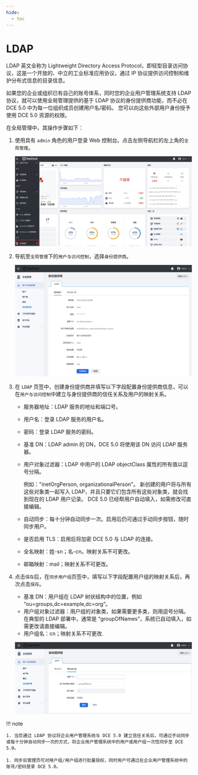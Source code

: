 ```yaml
---
hide:
  - toc
---
```


# LDAP

LDAP 英文全称为 Lightweight Directory Access Protocol，即轻型目录访问协议，这是一个开放的、中立的工业标准应用协议，通过 IP 协议提供访问控制和维护分布式信息的目录信息。

如果您的企业或组织已有自己的账号体系，同时您的企业用户管理系统支持 LDAP 协议，就可以使用全局管理提供的基于 LDAP 协议的身份提供商功能，而不必在 DCE 5.0 中为每一位组织成员创建用户名/密码。
您可以向这些外部用户身份授予使用 DCE 5.0 资源的权限。

在全局管理中，其操作步骤如下：
  
1. 使用具有 `admin` 角色的用户登录 Web 控制台。点击左侧导航栏的左上角的`全局管理`。

    ![global](../../images/ws01.png)

1. 导航至`全局管理`下的`用户与访问控制`，选择`身份提供商`。

    ![身份提供商](../../images/ldap01.png)

1. 在 `LDAP` 页签中，创建身份提供商并填写以下字段配置身份提供商信息，可以在`用户与访问控制`中建立与身份提供商的信任关系及用户的映射关系。

    - 服务器地址：LDAP 服务的地址和端口号。
    - 用户名：登录 LDAP 服务的用户名。
    - 密码：登录 LDAP 服务的密码。
    - 基准 DN：LDAP admin 的 DN，DCE 5.0 将使用该 DN 访问 LDAP 服务器。
    - 用户对象过滤器：LDAP 中用户的 LDAP objectClass 属性的所有值以逗号分隔。

        例如："inetOrgPerson, organizationalPerson"。
        新创建的用户将与所有这些对象类一起写入 LDAP，并且只要它们包含所有这些对象类，就会找到现在的 LDAP 用户记录。
        DCE 5.0 已经帮用户自动填入，如需修改可直接编辑。

    - 自动同步：每十分钟自动同步一次。启用后仍可通过手动同步按钮，随时同步用户。
    - 是否启用 TLS：启用后将加密 DCE 5.0 与 LDAP 的连接。
    - 全名映射：姓-sn；名-cn。映射关系不可更改。
    - 邮箱映射：mail；映射关系不可更改。
  
1. 点击`保存`后，在`同步用户组`页签中，填写以下字段配置用户组的映射关系后，再次点击`保存`。

    - 基准 DN：用户组在 LDAP 树状结构中的位置，例如 “ou=groups,dc=example,dc=org”。
    - 用户组对象过滤器：用户组的对象类，如果需要更多类，则用逗号分隔。在典型的 LDAP 部署中，通常是 “groupOfNames”，系统已自动填入，如需更改请直接编辑。
    - 用户组名：cn；映射关系不可更改.

    ![身份提供商](../../images/ldap02.png)
  
!!! note

    1. 当您通过 LDAP 协议将企业用户管理系统与 DCE 5.0 建立信任关系后，可通过手动同步或每十分钟自动同步一次的方式，将企业用户管理系统中的用户或用户组一次性同步至 DCE 5.0。

    1. 同步后管理员可对用户组/用户组进行批量授权，同时用户可通过在企业用户管理系统中的账号/密码登录 DCE 5.0。
